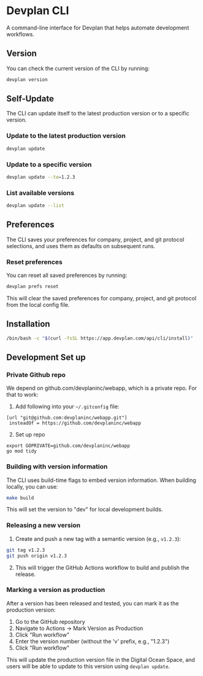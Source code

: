 # Devplan CLI

A command-line interface for Devplan that helps automate development workflows.

## Version

You can check the current version of the CLI by running:

```bash
devplan version
```

## Self-Update

The CLI can update itself to the latest production version or to a specific version.

### Update to the latest production version

```bash
devplan update
```

### Update to a specific version

```bash
devplan update --to=1.2.3
```

### List available versions

```bash
devplan update --list
```

## Preferences

The CLI saves your preferences for company, project, and git protocol selections, and uses them as defaults on subsequent runs.

### Reset preferences

You can reset all saved preferences by running:

```bash
devplan prefs reset
```

This will clear the saved preferences for company, project, and git protocol from the local config file.

## Installation

```bash
/bin/bash -c "$(curl -fsSL https://app.devplan.com/api/cli/install)"
```

## Development Set up

### Private Github repo

We depend on github.com/devplaninc/webapp, which is a private repo. For that to work:

1. Add following into your `~/.gitconfig` file:
```
[url "git@github.com:devplaninc/webapp.git"]
 insteadOf = https://github.com/devplaninc/webapp
```
2. Set up repo
```
export GOPRIVATE=github.com/devplaninc/webapp
go mod tidy
```

### Building with version information

The CLI uses build-time flags to embed version information. When building locally, you can use:

```bash
make build
```

This will set the version to "dev" for local development builds.

### Releasing a new version

1. Create and push a new tag with a semantic version (e.g., `v1.2.3`):
```bash
git tag v1.2.3
git push origin v1.2.3
```

2. This will trigger the GitHub Actions workflow to build and publish the release.

### Marking a version as production

After a version has been released and tested, you can mark it as the production version:

1. Go to the GitHub repository
2. Navigate to Actions → Mark Version as Production
3. Click "Run workflow"
4. Enter the version number (without the 'v' prefix, e.g., "1.2.3")
5. Click "Run workflow"

This will update the production version file in the Digital Ocean Space, and users will be able to update to this version using `devplan update`.
